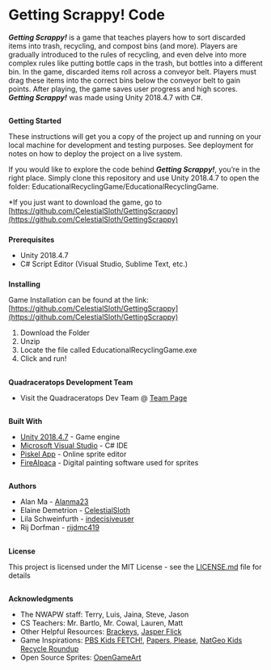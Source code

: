 # **Getting Scrappy! Code**

**_Getting Scrappy!_** is a game that teaches players how to sort discarded items into trash, recycling, and compost bins (and more). Players are gradually introduced to the rules of recycling, and even delve into more complex rules like putting bottle caps in the trash, but bottles into a different bin. In the game, discarded items roll across a conveyor belt. Players must drag these items into the correct bins below the conveyor belt to gain points. After playing, the game saves user progress and high scores. **_Getting Scrappy!_** was made using Unity 2018.4.7 with C#.


## 
**Getting Started**

These instructions will get you a copy of the project up and running on your local machine for development and testing purposes. See deployment for notes on how to deploy the project on a live system.

If you would like to explore the code behind **_Getting Scrappy!_**, you’re in the right place. Simply clone this repository and use Unity 2018.4.7 to open the folder: EducationalRecyclingGame/EducationalRecyclingGame.

*If you just want to download the game, go to [https://github.com/CelestialSloth/GettingScrappy](https://github.com/CelestialSloth/GettingScrappy)


### 
**Prerequisites**



*   Unity 2018.4.7
*   C# Script Editor (Visual Studio, Sublime Text, etc.)

### 
**Installing**


Game Installation can be found at the link: [https://github.com/CelestialSloth/GettingScrappy](https://github.com/CelestialSloth/GettingScrappy)



1. Download the Folder
2. Unzip
3. Locate the file called EducationalRecyclingGame.exe
4. Click and run!
##
**Quadraceratops Development Team**
*    Visit the Quadraceratops Dev Team @ [Team Page](https://rijdmc419.github.io/GettingScrappy/)
## 
**Built With**

*   [Unity 2018.4.7](https://unity3d.com/get-unity/download/archive) - Game engine
*   [Microsoft Visual Studio](https://visualstudio.microsoft.com/downloads/) - C# IDE
*   [Piskel App](https://www.piskelapp.com/) - Online sprite editor
*   [FireAlpaca](https://firealpaca.com/) - Digital painting software used for sprites

## 
**Authors**
*   Alan Ma - [Alanma23](https://github.com/alanma23)
*   Elaine Demetrion - [CelestialSloth](https://github.com/CelestialSloth)
*   Lila Schweinfurth - [indecisiveuser](https://github.com/indecisiveuser)
*   Rij Dorfman - [rijdmc419](https://github.com/rijdmc419)

## 
**License**


This project is licensed under the MIT License - see the [LICENSE.md](https://github.com/rijdmc419/EducationalRecyclingGame/blob/master/LICENSE.md) file for details


## 
**Acknowledgments**



*   The NWAPW staff: Terry, Luis, Jaina, Steve, Jason
*   CS Teachers: Mr. Bartlo, Mr. Cowal, Lauren, Matt
*   Other Helpful Resources: [Brackeys](https://www.youtube.com/channel/UCYbK_tjZ2OrIZFBvU6CCMiA), [Jasper Flick](https://catlikecoding.com/jasper-flick/)
*   Game Inspirations: [PBS Kids FETCH!](https://pbskids.org/fetch/games/water/game.html), [Papers, Please](https://store.steampowered.com/app/239030/Papers_Please/), [NatGeo Kids Recycle Roundup](https://kids.nationalgeographic.com/games/action-and-adventure/recycle-roundup-new/)
*   Open Source Sprites: [OpenGameArt](https://opengameart.org/content/recycle-items-set)
